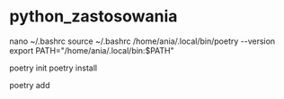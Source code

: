 # python_zastosowania

nano ~/.bashrc 
source ~/.bashrc
/home/ania/.local/bin/poetry --version
export PATH="/home/ania/.local/bin:$PATH"   

poetry init
poetry install

poetry add